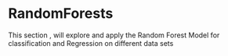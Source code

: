 # RandomForests
This section , will explore and apply the Random Forest Model for classification and Regression on different data sets
